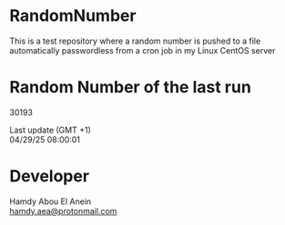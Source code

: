 # RandomNumber    
This is a test repository where a random number is pushed to a file automatically passwordless from a cron job in my Linux CentOS server    
# Random Number of the last run   
30193
      
Last update (GMT +1)    
04/29/25 08:00:01
# Developer    
Hamdy Abou El Anein   
hamdy.aea@protonmail.com
